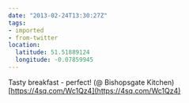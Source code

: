 ```yaml
---
date: "2013-02-24T13:30:27Z"
tags:
- imported
- from-twitter
location:
  latitude: 51.51889124
  longitude: -0.07859945
---
```

Tasty breakfast - perfect! \(@ Bishopsgate Kitchen) [https://4sq.com/Wc1Qz4](https://4sq.com/Wc1Qz4)
